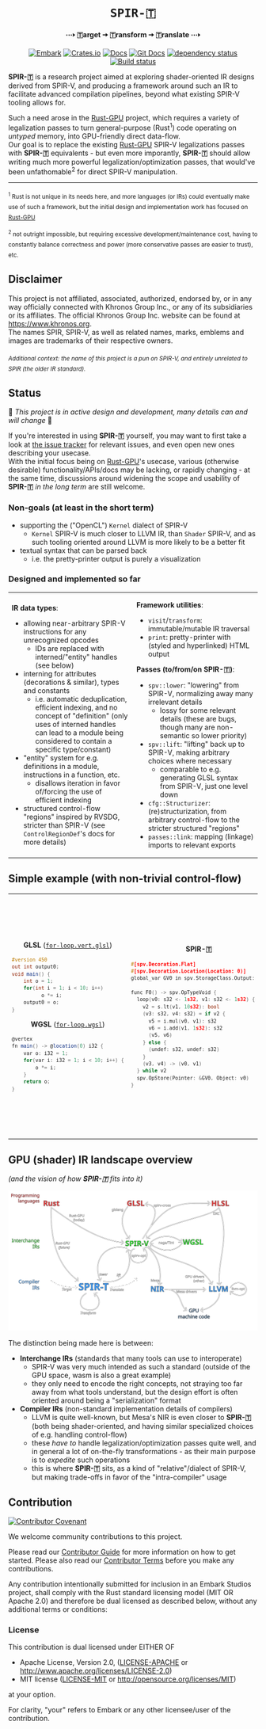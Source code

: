 <!-- Allow this file to not have a first line heading -->
<!-- markdownlint-disable-file MD041 no-emphasis-as-heading -->

<!-- inline html -->
<!-- markdownlint-disable-file MD033 -->

<div align="center">

# `SPIR-🇹`

**⋯🢒 🇹arget 🠆 🇹ransform 🠆 🇹ranslate ⋯🢒**

[![Embark](https://img.shields.io/badge/embark-open%20source-blueviolet.svg)](https://embark.dev)
[![Crates.io](https://img.shields.io/crates/v/spirt.svg)](https://crates.io/crates/spirt)
[![Docs](https://docs.rs/spirt/badge.svg)](https://docs.rs/spirt)
[![Git Docs](https://img.shields.io/badge/git%20main%20docs-published-blue)](https://embarkstudios.github.io/spirt/spirt/index.html)
[![dependency status](https://deps.rs/repo/github/EmbarkStudios/spirt/status.svg)](https://deps.rs/repo/github/EmbarkStudios/spirt)
[![Build status](https://github.com/EmbarkStudios/spirt/workflows/CI/badge.svg)](https://github.com/EmbarkStudios/spirt/actions)
</div>

**SPIR-🇹** is a research project aimed at exploring shader-oriented IR designs derived from SPIR-V, and producing a framework around such an IR to facilitate advanced compilation pipelines, beyond what existing SPIR-V tooling allows for.

Such a need arose in the [Rust-GPU] project, which requires a variety of legalization passes to turn general-purpose (Rust<sup>1</sup>) code operating on *untyped* memory, into GPU-friendly direct data-flow.  
Our goal is to replace the existing [Rust-GPU] SPIR-V legalizations passes with **SPIR-🇹** equivalents - but even more imporantly, **SPIR-🇹** should allow writing much more powerful legalization/optimization passes, that would've been unfathomable<sup>2</sup> for direct SPIR-V manipulation.

---

<sub><sup>1</sup> Rust is not unique in its needs here, and more languages (or IRs) could eventually make use of such a framework, but the initial design and implementation work has focused on [Rust-GPU]</sub>

<sub><sup>2</sup> not outright impossible, but requiring excessive development/maintenance cost, having to constantly balance correctness and power (more conservative passes are easier to trust), etc.</sub>

## Disclaimer

This project is not affiliated, associated, authorized, endorsed by, or in any way officially connected with Khronos Group Inc., or any of its subsidiaries or its affiliates. The official Khronos Group Inc. website can be found at https://www.khronos.org.  
The names SPIR, SPIR-V, as well as related names, marks, emblems and images are trademarks of their respective owners.

<sub><i>Additional context: the name of this project is a pun on SPIR-V, and entirely unrelated to SPIR (the older IR standard).</i></sub>

## Status

🚧 *This project is in active design and development, many details can and will change* 🚧

If you're interested in using **SPIR-🇹** yourself, you may want to first take a look at [the issue tracker](https://github.com/EmbarkStudios/spirt/issues) for relevant issues, and even open new ones describing your usecase.  
With the initial focus being on [Rust-GPU]'s usecase, various (otherwise desirable) functionality/APIs/docs may be lacking, or rapidly changing - at the same time, discussions around widening the scope and usability of **SPIR-🇹** _in the long term_ are still welcome.

### Non-goals (at least in the short term)

* supporting the ("OpenCL") `Kernel` dialect of SPIR-V
  * `Kernel` SPIR-V is much closer to LLVM IR, than `Shader` SPIR-V, and
    as such tooling oriented around LLVM is more likely to be a better fit
* textual syntax that can be parsed back
  * i.e. the pretty-printer output is purely a visualization

### Designed and implemented so far

<table>
<tr><td width="50%">

**IR data types**:
* allowing near-arbitrary SPIR-V instructions for any unrecognized opcodes
  * IDs are replaced with interned/"entity" handles (see below)
* interning for attributes (decorations & similar), types and constants
  * i.e. automatic deduplication, efficient indexing, and no concept of "definition"
    (only uses of interned handles can lead to a module being considered to contain a specific type/constant)
* "entity" system for e.g. definitions in a module, instructions in a function, etc.
  * disallows iteration in favor of/forcing the use of efficient indexing
* structured control-flow "regions" inspired by RVSDG, stricter than SPIR-V
  (see `ControlRegionDef`'s docs for more details)

</td><td>

**Framework utilities**:
* `visit`/`transform`: immutable/mutable IR traversal
* `print`: pretty-printer with (styled and hyperlinked) HTML output

**Passes (to/from/on SPIR-🇹)**:
* `spv::lower`: "lowering" from SPIR-V, normalizing away many irrelevant details
  * lossy for some relevant details (these are bugs, though many are non-semantic so lower priority)
* `spv::lift`: "lifting" back up to SPIR-V, making arbitrary choices where necessary
  * comparable to e.g. generating GLSL syntax from SPIR-V, just one level down
* `cfg::Structurizer`: (re)structurization, from arbitrary control-flow to the stricter structured "regions"
* `passes::link`: mapping (linkage) imports to relevant exports

</td></tr></table>

## Simple example (with non-trivial control-flow)

<table>
<tr><td>

<div align="center">

**GLSL** ([`for-loop.vert.glsl`](tests/data/for-loop.vert.glsl))</div>
<sup>

```glsl
#version 450
out int output0;
void main() {
    int o = 1;
    for(int i = 1; i < 10; i++)
    	  o *= i;
    output0 = o;
}
```
</sup>
<div align="center">

**WGSL** ([`for-loop.wgsl`](tests/data/for-loop.wgsl))</div>
<!--FIXME(eddyb) this is WGSL but GitHub can't syntax-highlight it yet -->
<sup>

```glsl
@vertex
fn main() -> @location(0) i32 {
    var o: i32 = 1;
    for(var i: i32 = 1; i < 10; i++) {
    	o *= i;
    }
    return o;
}
```
</sup>
</td><td>

<!--FIXME(eddyb) link to GH pages having a `.spirt.html` render of this -->
<div align="center">

**SPIR-🇹**</div>
<!--FIXME(eddyb) this is SPIR-T but GitHub can't syntax-highlight it (ever?) -->
<sup>

<!-- NOTE(eddyb) BEGIN/END below processed by .github/workflows/check-examples.sh -->
<!-- BEGIN tests/data/for-loop.wgsl.spvasm.structured.spirt -->
```cxx
#[spv.Decoration.Flat]
#[spv.Decoration.Location(Location: 0)]
global_var GV0 in spv.StorageClass.Output: s32

func F0() -> spv.OpTypeVoid {
  loop(v0: s32 <- 1s32, v1: s32 <- 1s32) {
    v2 = s.lt(v1, 10s32): bool
    (v3: s32, v4: s32) = if v2 {
      v5 = i.mul(v0, v1): s32
      v6 = i.add(v1, 1s32): s32
      (v5, v6)
    } else {
      (undef: s32, undef: s32)
    }
    (v3, v4) -> (v0, v1)
  } while v2
  spv.OpStore(Pointer: &GV0, Object: v0)
}
```
<!-- END tests/data/for-loop.wgsl.spvasm.structured.spirt -->
</sup>
</td><td>

<div align="center">

**SPIR-V** ([`for-loop.wgsl.spvasm`](tests/data/for-loop.wgsl.spvasm))</div>
<!--FIXME(eddyb) this is SPIR-V assembly but GitHub can't syntax-highlight it yet -->
<sup>

```llvm
%typeof_output0 = OpTypePointer Output %i32
%output0 = OpVariable %typeof_output0 Output

%typeof_main = OpTypeFunction %void
%main = OpFunction %void None %typeof_main
  %entry = OpLabel
    OpBranch %bb0
  %bb0 = OpLabel
    OpBranch %bb1
  %bb1 = OpLabel
    %o = OpPhi %i32 %1_i32 %bb0 %o_next %bb5
    %i = OpPhi %i32 %0_i32 %bb0 %i_next %bb5
    OpLoopMerge %bb6 %bb5 None
    OpBranch %bb2
  %bb2 = OpLabel
    %cond = OpSLessThan %bool %i %10_i32
    OpSelectionMerge %bb4 None
  OpBranchConditional %cond %bb4 %bb3
  %bb3 = OpLabel
    OpBranch %bb6
  %bb4 = OpLabel
    %o_next = OpIMul %i32 %o %i
    OpBranch %bb5
  %bb5 = OpLabel
    %i_next = OpIAdd %i32 %i %1_i32
    OpBranch %bb1
  %bb6 = OpLabel
    OpStore %output0 %o
    OpReturn
OpFunctionEnd
```
</sup>
</td></tr></table>

## GPU (shader) IR landscape overview
*(and the vision of how **SPIR-🇹** fits into it)*

![](docs/landscape.svg)

The distinction being made here is between:
* **Interchange IRs** (standards that many tools can use to interoperate)
  * SPIR-V was very much intended as such a standard
    (outside of the GPU space, wasm is also a great example)
  * they only need to encode the right concepts, not straying too far away from what tools understand, but the design effort is often oriented around being a "serialization" format
* **Compiler IRs** (non-standard implementation details of compilers)
  * LLVM is quite well-known, but Mesa's NIR is even closer to **SPIR-🇹**
    (both being shader-oriented, and having similar specialized choices of e.g. handling control-flow)
  * these _have to_ handle legalization/optimization passes quite well, and in general a lot of on-the-fly transformations - as their main purpose is to _expedite_ such operations
  * this is where **SPIR-🇹** sits, as a kind of "relative"/dialect of SPIR-V, but making trade-offs in favor of the "intra-compiler" usage

## Contribution

[![Contributor Covenant](https://img.shields.io/badge/contributor%20covenant-v1.4-ff69b4.svg)](CODE_OF_CONDUCT.md)

We welcome community contributions to this project.

Please read our [Contributor Guide](CONTRIBUTING.md) for more information on how to get started.
Please also read our [Contributor Terms](CONTRIBUTING.md#contributor-terms) before you make any contributions.

Any contribution intentionally submitted for inclusion in an Embark Studios project, shall comply with the Rust standard licensing model (MIT OR Apache 2.0) and therefore be dual licensed as described below, without any additional terms or conditions:

### License

This contribution is dual licensed under EITHER OF

- Apache License, Version 2.0, ([LICENSE-APACHE](LICENSE-APACHE) or <http://www.apache.org/licenses/LICENSE-2.0>)
- MIT license ([LICENSE-MIT](LICENSE-MIT) or <http://opensource.org/licenses/MIT>)

at your option.

For clarity, "your" refers to Embark or any other licensee/user of the contribution.

[Rust-GPU]: https://github.com/EmbarkStudios/rust-gpu
